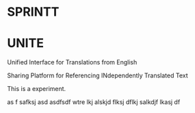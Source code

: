 # SPRINTT
# UNITE
Unified Interface for Translations from English

Sharing Platform for Referencing INdependently Translated Text 

This is a experiment.

as f safksj asd asdfsdf wtre lkj alskjd flksj dflkj salkdjf lkasj df
